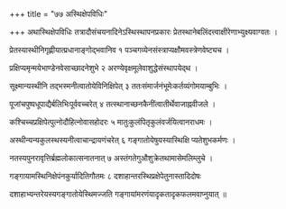 +++
title = "७७ अस्थिक्षेपविधिः"

+++
अथास्थिक्षेपविधिः तत्रादौसंचयनादिनेऽस्थिस्थापनप्रकारः प्रेतस्थानेबलिंदत्त्वाक्षीरेणाभ्युक्ष्यवाग्वतः ।

प्रेतस्यास्थीनिगृह्णीयात्प्रधानाङ्गोद्भवानिव १ पञ्चगव्येनसंस्त्राप्यक्षौमवस्त्रेणवेष्ट्यच ।

प्रक्षिप्यमृन्मयेभाण्डेनवेसाच्छादनेशुभे २ अरण्येवृक्षमूलेवाशुद्धेसंस्थापयेद्थ ।

सूक्ष्मान्यस्थीनि तद्भस्मनीत्वातोयेविनिक्षिपेत् ३ ततःसंमार्जनंभूमेःकर्तव्यंगोमयाम्बुभिः ।

पूजांचपुष्पधूपाद्यैर्बलिभिःपूर्ववच्चरेत् ४ तत्स्थानाच्छनकैनींत्वातीर्थेवाजाह्नवीजले ।

कश्चिच्चप्रक्षिपेत्पुत्नोदौहित्नोवासहोदरः ५ मातुःकुलंपितृकुलंवर्जयित्वानराधमः ।

अस्थीन्यन्यकुलस्थस्यनीत्वाचान्द्रायणंचरेत् ६ गङ्गातोयेषुयस्यास्थिक्षि प्यतेशुभकर्मणः ।

नतस्यपुनरावृत्तिर्ब्रह्मलोकात्सनातनात् ७ अस्तंगतेगुऔशुक्रेतथामासेमलिम्लुचे ।

गङ्गायामस्थिनिक्षेपंनकुर्यादितिगौतमः ८ दशाहान्तरस्थिप्रक्षेपेतुनास्तादिदोषः

दशाहाभ्यन्तरेयस्यगङ्गातोयेस्थिमज्जति गङ्गायांमरणंयादृकतादृकफलमवाप्नुयात् ॥
